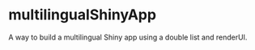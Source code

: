 multilingualShinyApp
====================

A way to build a multilingual Shiny app using a double list and renderUI.

